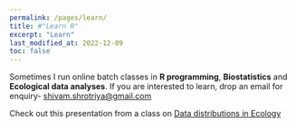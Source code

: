 ```yaml
---
permalink: /pages/learn/
title: #"Learn R"
excerpt: "Learn"
last_modified_at: 2022-12-09
toc: false
---
```

Sometimes I run online batch classes in **R programming**, **Biostatistics** and **Ecological data analyses**.
If you are interested to learn, drop an email for enquiry- [shivam.shrotriya@gmail.com](mailto:shivam.shrotriya@gmail.com)

Check out this presentation from a class on [Data distributions in Ecology](/docs/data_distributions.pptx)
